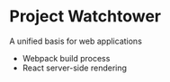 # Project Watchtower

A unified basis for web applications

*   Webpack build process
*   React server-side rendering
